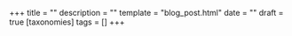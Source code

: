+++
title = ""
description = ""
template = "blog_post.html"
date = ""
draft = true
[taxonomies]
tags = []
+++
